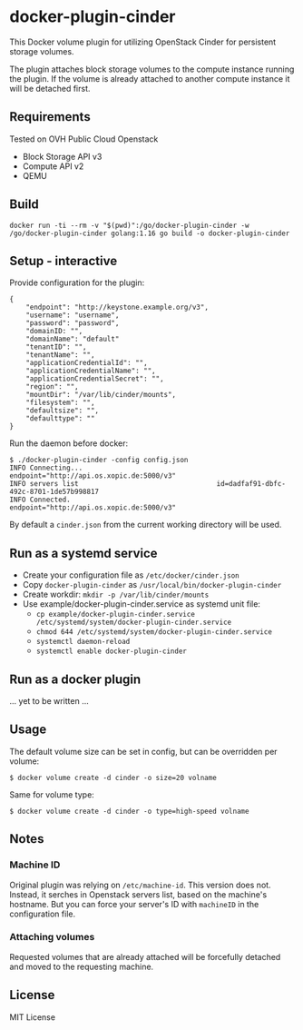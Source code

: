 # docker-plugin-cinder

This Docker volume plugin for utilizing OpenStack Cinder for persistent storage volumes.

The plugin attaches block storage volumes to the compute instance running the plugin. If the volume is already attached to another compute instance it will be detached first.


## Requirements

Tested on OVH Public Cloud Openstack

* Block Storage API v3
* Compute API v2
* QEMU


## Build

```
docker run -ti --rm -v "$(pwd)":/go/docker-plugin-cinder -w /go/docker-plugin-cinder golang:1.16 go build -o docker-plugin-cinder
```


## Setup - interactive

Provide configuration for the plugin:

```
{
    "endpoint": "http://keystone.example.org/v3",
    "username": "username",
    "password": "password",
    "domainID: "",
    "domainName": "default"
    "tenantID": "",
    "tenantName": "",
    "applicationCredentialId": "",
    "applicationCredentialName": "",
    "applicationCredentialSecret": "",
    "region": "",
    "mountDir": "/var/lib/cinder/mounts",
    "filesystem": "",
    "defaultsize": "",
    "defaulttype": ""
}
```

Run the daemon before docker:

```
$ ./docker-plugin-cinder -config config.json
INFO Connecting...                                 endpoint="http://api.os.xopic.de:5000/v3"
INFO servers list                                  id=dadfaf91-dbfc-492c-8701-1de57b998817
INFO Connected.                                    endpoint="http://api.os.xopic.de:5000/v3"
```

By default a `cinder.json` from the current working directory will be used.


## Run as a systemd service

* Create your configuration file as `/etc/docker/cinder.json`
* Copy `docker-plugin-cinder` as `/usr/local/bin/docker-plugin-cinder`
* Create workdir: `mkdir -p /var/lib/cinder/mounts`
* Use example/docker-plugin-cinder.service as systemd unit file:
  * `cp example/docker-plugin-cinder.service /etc/systemd/system/docker-plugin-cinder.service` 
  * `chmod 644 /etc/systemd/system/docker-plugin-cinder.service`
  * `systemctl daemon-reload`
  * `systemctl enable docker-plugin-cinder`

## Run as a docker plugin

... yet to be written ...


## Usage

The default volume size can be set in config, but can be overridden per volume:

```
$ docker volume create -d cinder -o size=20 volname
```

Same for volume type:

```
$ docker volume create -d cinder -o type=high-speed volname
```


## Notes

### Machine ID

Original plugin was relying on `/etc/machine-id`. This version does not. Instead, it serches in Openstack servers list, based on the machine's hostname.
But you can force your server's ID with `machineID` in the configuration file.

### Attaching volumes

Requested volumes that are already attached will be forcefully detached and moved to the requesting machine.


## License

MIT License
